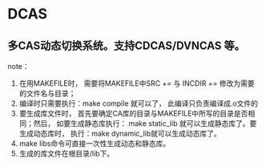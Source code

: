 # DCAS
多CAS动态切换系统。支持CDCAS/DVNCAS 等。
---
note：
1. 在用MAKEFILE时， 需要将MAKEFILE中SRC += 与 INCDIR += 修改为需要的文件名与目录；
2. 编译时只需要执行：make compile 就可以了， 此编译只负责编译成.o文件的
3. 要生成库文件时， 首先要确定CA库的目录与MAKEFILE中所写的目录是否相同；然后， 如要生成静态库执行： make static_lib 就可以生成静态库了。要生成动态库时， 执行：make dynamic_lib就可以生成动态库了。
4. make libs命令可直接一次性生成动态和静态库。
5. 生成的库文件在根目录/lib下。
